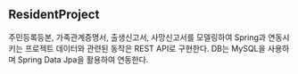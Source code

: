 ## ResidentProject
주민등록등본, 가족관계증명서, 출생신고서, 사망신고서를 모델링하여 Spring과 연동시키는 프로젝트
데이터와 관련된 동작은 REST API로 구현한다. DB는 MySQL을 사용하며 Spring Data Jpa을 활용하여 연동한다.

